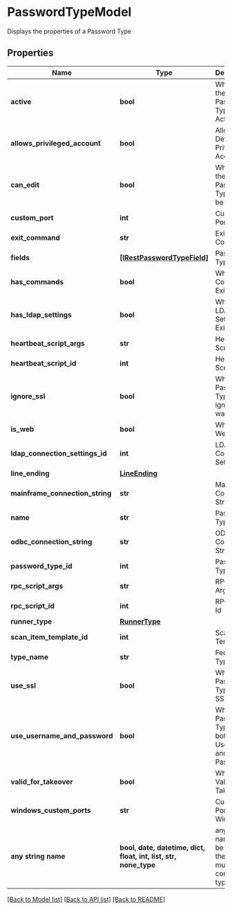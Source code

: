 # PasswordTypeModel

Displays the properties of a Password Type

## Properties
Name | Type | Description | Notes
------------ | ------------- | ------------- | -------------
**active** | **bool** | Whether the Password Type is Active  | [optional] 
**allows_privileged_account** | **bool** | Allows a Default Privileged Account | [optional] 
**can_edit** | **bool** | Whether the Password Type can be edited | [optional] 
**custom_port** | **int** | Custom Port | [optional] 
**exit_command** | **str** | Exit Command | [optional] 
**fields** | [**[IRestPasswordTypeField]**](IRestPasswordTypeField.md) | Password Type Fields | [optional] 
**has_commands** | **bool** | Whether Commands Exist | [optional] 
**has_ldap_settings** | **bool** | Whether LDAP Settings Exist | [optional] 
**heartbeat_script_args** | **str** | Heartbeat Script Args | [optional] 
**heartbeat_script_id** | **int** | Heartbeat Script Id | [optional] 
**ignore_ssl** | **bool** | Whether Password Type ignores SSL warnings | [optional] 
**is_web** | **bool** | Whether Is Web | [optional] 
**ldap_connection_settings_id** | **int** | LDAP Connection Settings Id | [optional] 
**line_ending** | [**LineEnding**](LineEnding.md) |  | [optional] 
**mainframe_connection_string** | **str** | Mainframe Connection String | [optional] 
**name** | **str** | Password Type Name | [optional] 
**odbc_connection_string** | **str** | ODBC Connection String | [optional] 
**password_type_id** | **int** | Password Type Id | [optional] 
**rpc_script_args** | **str** | RPC Script Args | [optional] 
**rpc_script_id** | **int** | RPC Script Id | [optional] 
**runner_type** | [**RunnerType**](RunnerType.md) |  | [optional] 
**scan_item_template_id** | **int** | Scan Template Id | [optional] 
**type_name** | **str** | Federator Type | [optional] 
**use_ssl** | **bool** | Whether Password Type uses SSL | [optional] 
**use_username_and_password** | **bool** | Whether Password Type uses both Username and Password | [optional] 
**valid_for_takeover** | **bool** | Whether is Valid For Takeover | [optional] 
**windows_custom_ports** | **str** | Custom Ports for Windows | [optional] 
**any string name** | **bool, date, datetime, dict, float, int, list, str, none_type** | any string name can be used but the value must be the correct type | [optional]

[[Back to Model list]](../README.md#documentation-for-models) [[Back to API list]](../README.md#documentation-for-api-endpoints) [[Back to README]](../README.md)


